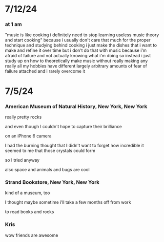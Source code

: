 # 7/12/24
### at 1 am
"music is like cooking i definitely need to stop learning useless music theory and start cooking"
because i usually don't care that much for the proper technique and studying behind cooking i just make the dishes that i want to make and refine it over time
but i don't do that with music because i'm afraid of failure and not actually knowing what i'm doing so instead i just study up on how to theoretically make music without really making any
really all my hobbies have different largely arbitrary amounts of fear of failure attached and i rarely overcome it

# 7/5/24
### American Museum of Natural History, New York, New York
really pretty rocks

and even though I couldn't hope to capture their brilliance

on an iPhone 6 camera

I had the burning thought that I didn't want to forget how incredible it seemed to me that those crystals could form

so I tried anyway

also space and animals and bugs are cool
### Strand Bookstore, New York, New York
kind of a museum, too

I thought maybe sometime i'll take a few months off from work

to read books and rocks
### Kris
wow friends are awesome
